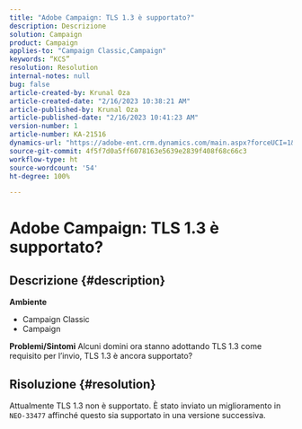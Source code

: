 ```yaml
---
title: "Adobe Campaign: TLS 1.3 è supportato?"
description: Descrizione
solution: Campaign
product: Campaign
applies-to: "Campaign Classic,Campaign"
keywords: “KCS”
resolution: Resolution
internal-notes: null
bug: false
article-created-by: Krunal Oza
article-created-date: "2/16/2023 10:38:21 AM"
article-published-by: Krunal Oza
article-published-date: "2/16/2023 10:41:23 AM"
version-number: 1
article-number: KA-21516
dynamics-url: "https://adobe-ent.crm.dynamics.com/main.aspx?forceUCI=1&pagetype=entityrecord&etn=knowledgearticle&id=12b1b402-e6ad-ed11-aad1-6045bd006793"
source-git-commit: 4f5f7d0a5ff6078163e5639e2839f408f68c66c3
workflow-type: ht
source-wordcount: '54'
ht-degree: 100%

---
```


# Adobe Campaign: TLS 1.3 è supportato?

## Descrizione {#description}

<b>Ambiente</b>
- Campaign Classic
- Campaign



<b>Problemi/Sintomi</b>
Alcuni domini ora stanno adottando TLS 1.3 come requisito per l’invio, TLS 1.3 è ancora supportato?


## Risoluzione {#resolution}


Attualmente TLS 1.3 non è supportato. È stato inviato un miglioramento in `NEO-33477` affinché questo sia supportato in una versione successiva.
